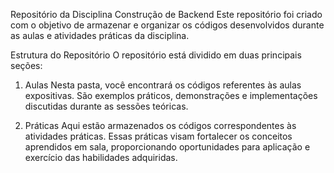Repositório da Disciplina Construção de Backend
Este repositório foi criado com o objetivo de armazenar e organizar os códigos desenvolvidos durante as aulas e atividades práticas da disciplina.

Estrutura do Repositório
O repositório está dividido em duas principais seções:

1. Aulas
Nesta pasta, você encontrará os códigos referentes às aulas expositivas. São exemplos práticos, demonstrações e implementações discutidas durante as sessões teóricas.

2. Práticas
Aqui estão armazenados os códigos correspondentes às atividades práticas. Essas práticas visam fortalecer os conceitos aprendidos em sala, proporcionando oportunidades para aplicação e exercício das habilidades adquiridas.
